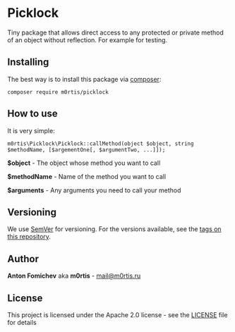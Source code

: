 # Picklock

Tiny package that allows direct access to any protected or private method of an object without reflection. For example for testing.


## Installing

The best way is to install this package via [composer](https://getcomposer.org):

```
composer require m0rtis/picklock
```

## How to use

It is very simple:

```
m0rtis\Picklock\Picklock::callMethod(object $object, string $methodName, [$argementOne[, $argumentTwo, ...]]);
```
**$object** - The object whose method you want to call

**$methodName** - Name of the method you want to call

**$arguments** - Any arguments you need to call your method

## Versioning

We use [SemVer](http://semver.org/) for versioning. For the versions available, see the [tags on this repository](https://gitlab.com/m0rtis/picklock/tags). 

## Author

**Anton Fomichev** aka **m0rtis** - [mail@m0rtis.ru](mailto:mail@m0rtis.ru)


## License

This project is licensed under the Apache 2.0 license - see the [LICENSE](LICENSE) file for details

